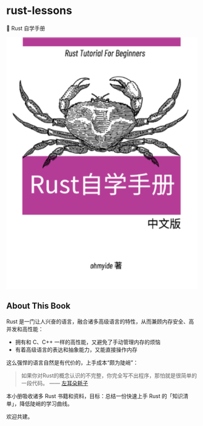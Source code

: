 # rust-lessons
📕 Rust 自学手册

![Rust 自学手册](./cover.jpg "Rust 自学手册")

## About This Book 
Rust 是一门让人兴奋的语言，融合诸多高级语言的特性，从而兼顾内存安全、高并发和高性能：

- 拥有和 C、C++ 一样的高性能，又避免了手动管理内存的烦恼
- 有着高级语言的表达和抽象能力，又能直接操作内存

这么强悍的语言自然是有代价的，上手成本“颇为陡峭”：

> 如果你对Rust的概念认识的不完整，你完全写不出程序，那怕就是很简单的一段代码。 —— [左耳朵耗子](https://coolshell.cn/articles/20845.html)

本小册吸收诸多 Rust 书籍和资料，目标：总结一份快速上手 Rust 的「知识清单」，降低陡峭的学习曲线。

欢迎共建。